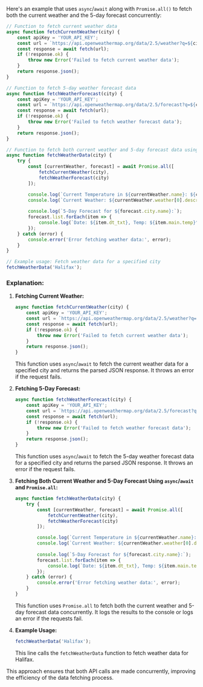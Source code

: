 Here's an example that uses `async`/`await` along with `Promise.all()` to fetch both the current weather and the 5-day forecast concurrently:

```javascript
// Function to fetch current weather data
async function fetchCurrentWeather(city) {
    const apiKey = 'YOUR_API_KEY';
    const url = `https://api.openweathermap.org/data/2.5/weather?q=${city}&appid=${apiKey}&units=metric`;
    const response = await fetch(url);
    if (!response.ok) {
        throw new Error('Failed to fetch current weather data');
    }
    return response.json();
}

// Function to fetch 5-day weather forecast data
async function fetchWeatherForecast(city) {
    const apiKey = 'YOUR_API_KEY';
    const url = `https://api.openweathermap.org/data/2.5/forecast?q=${city}&appid=${apiKey}&units=metric`;
    const response = await fetch(url);
    if (!response.ok) {
        throw new Error('Failed to fetch weather forecast data');
    }
    return response.json();
}

// Function to fetch both current weather and 5-day forecast data using async/await and Promise.all
async function fetchWeatherData(city) {
    try {
        const [currentWeather, forecast] = await Promise.all([
            fetchCurrentWeather(city),
            fetchWeatherForecast(city)
        ]);

        console.log(`Current Temperature in ${currentWeather.name}: ${currentWeather.main.temp}°C`);
        console.log(`Current Weather: ${currentWeather.weather[0].description}`);
        
        console.log(`5-Day Forecast for ${forecast.city.name}:`);
        forecast.list.forEach(item => {
            console.log(`Date: ${item.dt_txt}, Temp: ${item.main.temp}°C, Weather: ${item.weather[0].description}`);
        });
    } catch (error) {
        console.error('Error fetching weather data:', error);
    }
}

// Example usage: Fetch weather data for a specified city
fetchWeatherData('Halifax');
```

### Explanation:

1. **Fetching Current Weather:**
   ```javascript
   async function fetchCurrentWeather(city) {
       const apiKey = 'YOUR_API_KEY';
       const url = `https://api.openweathermap.org/data/2.5/weather?q=${city}&appid=${apiKey}&units=metric`;
       const response = await fetch(url);
       if (!response.ok) {
           throw new Error('Failed to fetch current weather data');
       }
       return response.json();
   }
   ```
   This function uses `async`/`await` to fetch the current weather data for a specified city and returns the parsed JSON response. It throws an error if the request fails.

2. **Fetching 5-Day Forecast:**
   ```javascript
   async function fetchWeatherForecast(city) {
       const apiKey = 'YOUR_API_KEY';
       const url = `https://api.openweathermap.org/data/2.5/forecast?q=${city}&appid=${apiKey}&units=metric`;
       const response = await fetch(url);
       if (!response.ok) {
           throw new Error('Failed to fetch weather forecast data');
       }
       return response.json();
   }
   ```
   This function uses `async`/`await` to fetch the 5-day weather forecast data for a specified city and returns the parsed JSON response. It throws an error if the request fails.

3. **Fetching Both Current Weather and 5-Day Forecast Using `async`/`await` and `Promise.all`:**
   ```javascript
   async function fetchWeatherData(city) {
       try {
           const [currentWeather, forecast] = await Promise.all([
               fetchCurrentWeather(city),
               fetchWeatherForecast(city)
           ]);

           console.log(`Current Temperature in ${currentWeather.name}: ${currentWeather.main.temp}°C`);
           console.log(`Current Weather: ${currentWeather.weather[0].description}`);
           
           console.log(`5-Day Forecast for ${forecast.city.name}:`);
           forecast.list.forEach(item => {
               console.log(`Date: ${item.dt_txt}, Temp: ${item.main.temp}°C, Weather: ${item.weather[0].description}`);
           });
       } catch (error) {
           console.error('Error fetching weather data:', error);
       }
   }
   ```
   This function uses `Promise.all` to fetch both the current weather and 5-day forecast data concurrently. It logs the results to the console or logs an error if the requests fail.

4. **Example Usage:**
   ```javascript
   fetchWeatherData('Halifax');
   ```
   This line calls the `fetchWeatherData` function to fetch weather data for Halifax.

This approach ensures that both API calls are made concurrently, improving the efficiency of the data fetching process. 